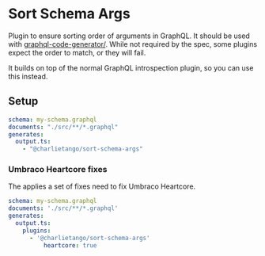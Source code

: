 # Sort Schema Args

Plugin to ensure sorting order of arguments in GraphQL. It should be used with [graphql-code-generator/](https://www.graphql-code-generator.com/).
While not required by the spec, some plugins expect the order to match, or they will fail.

It builds on top of the normal GraphQL introspection plugin, so you can use this instead.

## Setup

```yaml
schema: my-schema.graphql
documents: "./src/**/*.graphql"
generates:
  output.ts:
    - "@charlietango/sort-schema-args"
```

### Umbraco Heartcore fixes

The applies a set of fixes need to fix Umbraco Heartcore.

```yaml
schema: my-schema.graphql
documents: './src/**/*.graphql'
generates:
  output.ts:
    plugins:
      - '@charlietango/sort-schema-args'
          heartcore: true
```
